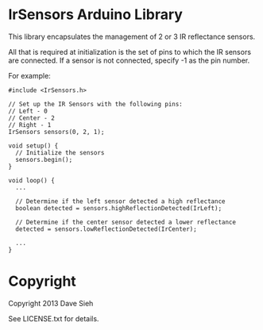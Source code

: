 IrSensors Arduino Library
=========================

This library encapsulates the management of 2 or 3 IR reflectance sensors.

All that is required at initialization is the set of pins to which the
IR sensors are connected. If a sensor is not connected, specify -1 as the
pin number.

For example:

    #include <IrSensors.h>

    // Set up the IR Sensors with the following pins:
    // Left - 0
    // Center - 2
    // Right - 1
    IrSensors sensors(0, 2, 1);

    void setup() {
      // Initialize the sensors
      sensors.begin();
    }

    void loop() {
      ...

      // Determine if the left sensor detected a high reflectance
      boolean detected = sensors.highReflectionDetected(IrLeft);

      // Determine if the center sensor detected a lower reflectance
      detected = sensors.lowReflectionDetected(IrCenter);

      ...
    }

Copyright
=========
Copyright 2013 Dave Sieh

See LICENSE.txt for details.
